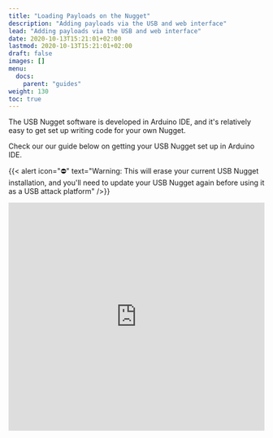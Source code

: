 ```yaml
---
title: "Loading Payloads on the Nugget"
description: "Adding payloads via the USB and web interface"
lead: "Adding payloads via the USB and web interface"
date: 2020-10-13T15:21:01+02:00
lastmod: 2020-10-13T15:21:01+02:00
draft: false
images: []
menu:
  docs:
    parent: "guides"
weight: 130
toc: true
---
```

The USB Nugget software is developed in Arduino IDE, and it's relatively easy to get set up writing code for your own Nugget.

Check our our guide below on getting your USB Nugget set up in Arduino IDE.

{{< alert icon="⛔️" text="Warning: This will erase your current USB Nugget installation, and you'll need to update your USB Nugget again before using it as a USB attack platform" />}}

<iframe width="100%" height="450" src="https://www.youtube.com/embed/YPX2nlr-ySU" title="YouTube video player" frameborder="0" allow="accelerometer; autoplay; clipboard-write; encrypted-media; gyroscope; picture-in-picture" allowfullscreen></iframe>